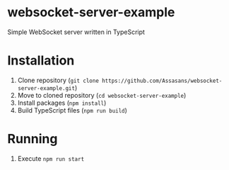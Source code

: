 # websocket-server-example

Simple WebSocket server written in TypeScript

# Installation

1. Clone repository (`git clone https://github.com/Assasans/websocket-server-example.git`)
2. Move to cloned repository (`cd websocket-server-example`)
3. Install packages (`npm install`)
4. Build TypeScript files (`npm run build`)

# Running

1. Execute `npm run start`
